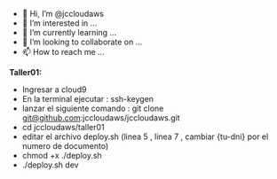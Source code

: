 - 👋 Hi, I’m @jccloudaws
- 👀 I’m interested in ...
- 🌱 I’m currently learning ...
- 💞️ I’m looking to collaborate on ...
- 📫 How to reach me ...

<!---
jccloudaws/jccloudaws is a ✨ special ✨ repository because its `README.md` (this file) appears on your GitHub profile.
You can click the Preview link to take a look at your changes.
--->
**Taller01:**
- Ingresar a cloud9 
- En la terminal ejecutar : ssh-keygen
- lanzar el siguiente comando : git clone git@github.com:jccloudaws/jccloudaws.git
- cd jccloudaws/taller01
- editar el archivo deploy.sh (linea 5 , linea 7 , cambiar {tu-dni} por el numero de documento)
- chmod +x ./deploy.sh
- ./deploy.sh dev
